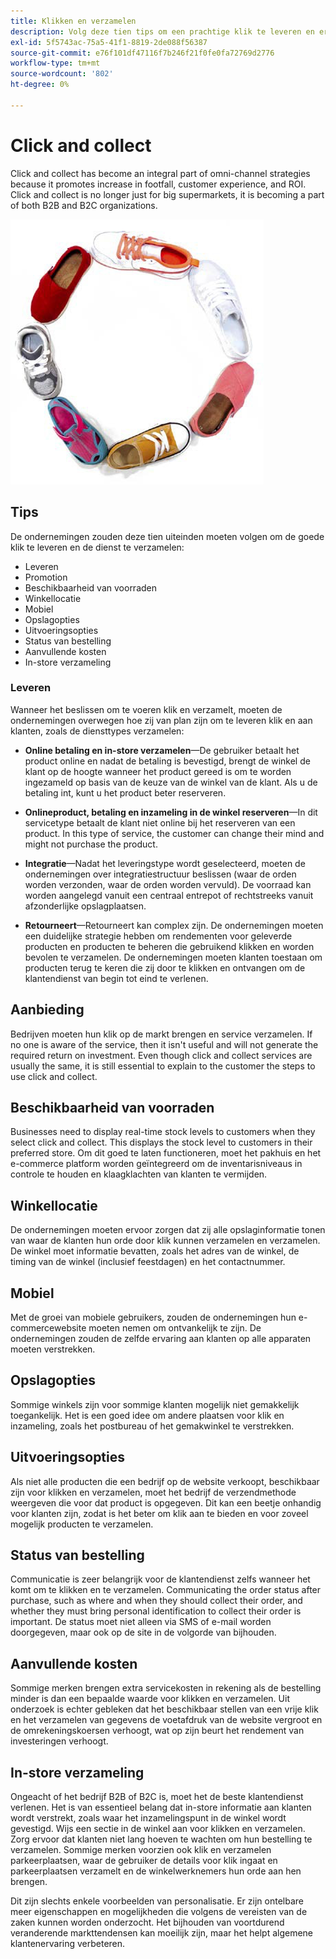 ```yaml
---
title: Klikken en verzamelen
description: Volg deze tien tips om een prachtige klik te leveren en ervaringen voor uw klanten te verzamelen.
exl-id: 5f5743ac-75a5-41f1-8819-2de088f56387
source-git-commit: e76f101df47116f7b246f21f0fe0fa72769d2776
workflow-type: tm+mt
source-wordcount: '802'
ht-degree: 0%

---
```


# Click and collect

Click and collect has become an integral part of omni-channel strategies because it promotes increase in footfall, customer experience, and ROI. Click and collect is no longer just for big supermarkets, it is becoming a part of both B2B and B2C organizations.

![Afbeeldingen in een cirkel](../../assets/playbooks/shoes.png)

## Tips

De ondernemingen zouden deze tien uiteinden moeten volgen om de goede klik te leveren en de dienst te verzamelen:

- Leveren
- Promotion
- Beschikbaarheid van voorraden
- Winkellocatie
- Mobiel
- Opslagopties
- Uitvoeringsopties
- Status van bestelling
- Aanvullende kosten
- In-store verzameling

### Leveren

Wanneer het beslissen om te voeren klik en verzamelt, moeten de ondernemingen overwegen hoe zij van plan zijn om te leveren klik en aan klanten, zoals de diensttypes verzamelen:

- **Online betaling en in-store verzamelen**—De gebruiker betaalt het product online en nadat de betaling is bevestigd, brengt de winkel de klant op de hoogte wanneer het product gereed is om te worden ingezameld op basis van de keuze van de winkel van de klant. Als u de betaling int, kunt u het product beter reserveren.

- **Onlineproduct, betaling en inzameling in de winkel reserveren**—In dit servicetype betaalt de klant niet online bij het reserveren van een product. In this type of service, the customer can change their mind and might not purchase the product.

- **Integratie**—Nadat het leveringstype wordt geselecteerd, moeten de ondernemingen over integratiestructuur beslissen (waar de orden worden verzonden, waar de orden worden vervuld). De voorraad kan worden aangelegd vanuit een centraal entrepot of rechtstreeks vanuit afzonderlijke opslagplaatsen.

- **Retourneert**—Retourneert kan complex zijn. De ondernemingen moeten een duidelijke strategie hebben om rendementen voor geleverde producten en producten te beheren die gebruikend klikken en worden bevolen te verzamelen. De ondernemingen moeten klanten toestaan om producten terug te keren die zij door te klikken en ontvangen om de klantendienst van begin tot eind te verlenen.

## Aanbieding

Bedrijven moeten hun klik op de markt brengen en service verzamelen. If no one is aware of the service, then it isn&#39;t useful and will not generate the required return on investment. Even though click and collect services are usually the same, it is still essential to explain to the customer the steps to use click and collect.

## Beschikbaarheid van voorraden

Businesses need to display real-time stock levels to customers when they select click and collect. This displays the stock level to customers in their preferred store. Om dit goed te laten functioneren, moet het pakhuis en het e-commerce platform worden geïntegreerd om de inventarisniveaus in controle te houden en klaagklachten van klanten te vermijden.

## Winkellocatie

De ondernemingen moeten ervoor zorgen dat zij alle opslaginformatie tonen van waar de klanten hun orde door klik kunnen verzamelen en verzamelen. De winkel moet informatie bevatten, zoals het adres van de winkel, de timing van de winkel (inclusief feestdagen) en het contactnummer.

## Mobiel

Met de groei van mobiele gebruikers, zouden de ondernemingen hun e-commercewebsite moeten nemen om ontvankelijk te zijn. De ondernemingen zouden de zelfde ervaring aan klanten op alle apparaten moeten verstrekken.

## Opslagopties

Sommige winkels zijn voor sommige klanten mogelijk niet gemakkelijk toegankelijk. Het is een goed idee om andere plaatsen voor klik en inzameling, zoals het postbureau of het gemakwinkel te verstrekken.

## Uitvoeringsopties

Als niet alle producten die een bedrijf op de website verkoopt, beschikbaar zijn voor klikken en verzamelen, moet het bedrijf de verzendmethode weergeven die voor dat product is opgegeven. Dit kan een beetje onhandig voor klanten zijn, zodat is het beter om klik aan te bieden en voor zoveel mogelijk producten te verzamelen.

## Status van bestelling

Communicatie is zeer belangrijk voor de klantendienst zelfs wanneer het komt om te klikken en te verzamelen. Communicating the order status after purchase, such as where and when they should collect their order, and whether they must bring personal identification to collect their order is important. De status moet niet alleen via SMS of e-mail worden doorgegeven, maar ook op de site in de volgorde van bijhouden.

## Aanvullende kosten

Sommige merken brengen extra servicekosten in rekening als de bestelling minder is dan een bepaalde waarde voor klikken en verzamelen. Uit onderzoek is echter gebleken dat het beschikbaar stellen van een vrije klik en het verzamelen van gegevens de voetafdruk van de website vergroot en de omrekeningskoersen verhoogt, wat op zijn beurt het rendement van investeringen verhoogt.

## In-store verzameling

Ongeacht of het bedrijf B2B of B2C is, moet het de beste klantendienst verlenen. Het is van essentieel belang dat in-store informatie aan klanten wordt verstrekt, zoals waar het inzamelingspunt in de winkel wordt gevestigd. Wijs een sectie in de winkel aan voor klikken en verzamelen. Zorg ervoor dat klanten niet lang hoeven te wachten om hun bestelling te verzamelen. Sommige merken voorzien ook klik en verzamelen parkeerplaatsen, waar de gebruiker de details voor klik ingaat en parkeerplaatsen verzamelt en de winkelwerknemers hun orde aan hen brengen.

Dit zijn slechts enkele voorbeelden van personalisatie. Er zijn ontelbare meer eigenschappen en mogelijkheden die volgens de vereisten van de zaken kunnen worden onderzocht. Het bijhouden van voortdurend veranderende markttendensen kan moeilijk zijn, maar het helpt algemene klantenervaring verbeteren.
